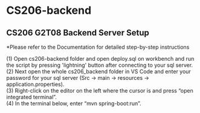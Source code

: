 # CS206-backend

## CS206 G2T08 Backend Server Setup
*Please refer to the Documentation for detailed step-by-step instructions</br>

(1) Open cs206-backend folder and open deploy.sql on workbench and run the script by pressing 'lightning' button after connecting to your sql server.</br>
(2) Next open the whole cs206_backend folder in VS Code and enter your password for your sql server (Src  -> main -> resources -> application.properties). </br>
(3) Right-click on the editor on the left where the cursor is and press “open integrated terminal”. </br>
(4) In the terminal below, enter “mvn spring-boot:run”. </br>
